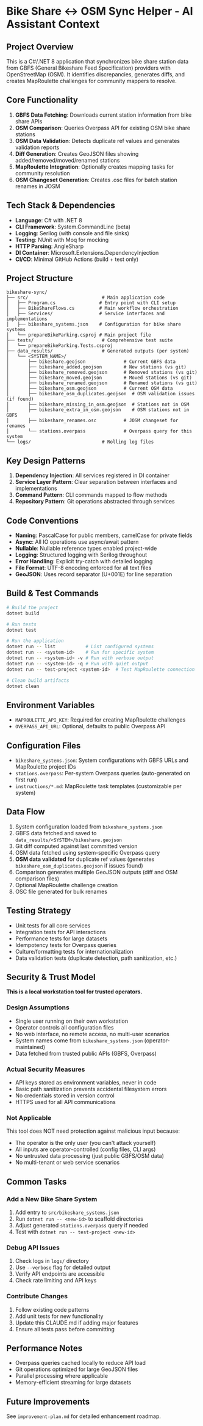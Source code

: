 # Bike Share ↔ OSM Sync Helper - AI Assistant Context

## Project Overview
This is a C#/.NET 8 application that synchronizes bike share station data from GBFS (General Bikeshare Feed Specification) providers with OpenStreetMap (OSM). It identifies discrepancies, generates diffs, and creates MapRoulette challenges for community mappers to resolve.

## Core Functionality
1. **GBFS Data Fetching**: Downloads current station information from bike share APIs
2. **OSM Comparison**: Queries Overpass API for existing OSM bike share stations
3. **OSM Data Validation**: Detects duplicate ref values and generates validation reports
4. **Diff Generation**: Creates GeoJSON files showing added/removed/moved/renamed stations
5. **MapRoulette Integration**: Optionally creates mapping tasks for community resolution
6. **OSM Changeset Generation**: Creates .osc files for batch station renames in JOSM

## Tech Stack & Dependencies
- **Language**: C# with .NET 8
- **CLI Framework**: System.CommandLine (beta)
- **Logging**: Serilog (with console and file sinks)
- **Testing**: NUnit with Moq for mocking
- **HTTP Parsing**: AngleSharp
- **DI Container**: Microsoft.Extensions.DependencyInjection
- **CI/CD**: Minimal GitHub Actions (build + test only)

## Project Structure
```
bikeshare-sync/
├── src/                           # Main application code
│   ├── Program.cs                # Entry point with CLI setup
│   ├── BikeShareFlows.cs         # Main workflow orchestration
│   ├── Services/                 # Service interfaces and implementations
│   ├── bikeshare_systems.json    # Configuration for bike share systems
│   └── prepareBikeParking.csproj # Main project file
├── tests/                         # Comprehensive test suite
│   └── prepareBikeParking.Tests.csproj
├── data_results/                  # Generated outputs (per system)
│   └── <SYSTEM_NAME>/
│       ├── bikeshare.geojson              # Current GBFS data
│       ├── bikeshare_added.geojson        # New stations (vs git)
│       ├── bikeshare_removed.geojson      # Removed stations (vs git)
│       ├── bikeshare_moved.geojson        # Moved stations (vs git)
│       ├── bikeshare_renamed.geojson      # Renamed stations (vs git)
│       ├── bikeshare_osm.geojson          # Current OSM data
│       ├── bikeshare_osm_duplicates.geojson  # OSM validation issues (if found)
│       ├── bikeshare_missing_in_osm.geojson  # Stations not in OSM
│       ├── bikeshare_extra_in_osm.geojson    # OSM stations not in GBFS
│       ├── bikeshare_renames.osc          # JOSM changeset for renames
│       └── stations.overpass              # Overpass query for this system
└── logs/                          # Rolling log files

```

## Key Design Patterns
1. **Dependency Injection**: All services registered in DI container
2. **Service Layer Pattern**: Clear separation between interfaces and implementations
3. **Command Pattern**: CLI commands mapped to flow methods
4. **Repository Pattern**: Git operations abstracted through services

## Code Conventions
- **Naming**: PascalCase for public members, camelCase for private fields
- **Async**: All IO operations use async/await pattern
- **Nullable**: Nullable reference types enabled project-wide
- **Logging**: Structured logging with Serilog throughout
- **Error Handling**: Explicit try-catch with detailed logging
- **File Format**: UTF-8 encoding enforced for all text files
- **GeoJSON**: Uses record separator (U+001E) for line separation

## Build & Test Commands
```bash
# Build the project
dotnet build

# Run tests
dotnet test

# Run the application
dotnet run -- list           # List configured systems
dotnet run -- <system-id>    # Run for specific system
dotnet run -- <system-id> -v # Run with verbose output
dotnet run -- <system-id> -q # Run with quiet output
dotnet run -- test-project <system-id>  # Test MapRoulette connection

# Clean build artifacts
dotnet clean
```

## Environment Variables
- `MAPROULETTE_API_KEY`: Required for creating MapRoulette challenges
- `OVERPASS_API_URL`: Optional, defaults to public Overpass API

## Configuration Files
- `bikeshare_systems.json`: System configurations with GBFS URLs and MapRoulette project IDs
- `stations.overpass`: Per-system Overpass queries (auto-generated on first run)
- `instructions/*.md`: MapRoulette task templates (customizable per system)

## Data Flow
1. System configuration loaded from `bikeshare_systems.json`
2. GBFS data fetched and saved to `data_results/<SYSTEM>/bikeshare.geojson`
3. Git diff computed against last committed version
4. OSM data fetched using system-specific Overpass query
5. **OSM data validated** for duplicate ref values (generates `bikeshare_osm_duplicates.geojson` if issues found)
6. Comparison generates multiple GeoJSON outputs (diff and OSM comparison files)
7. Optional MapRoulette challenge creation
8. OSC file generated for bulk renames

## Testing Strategy
- Unit tests for all core services
- Integration tests for API interactions
- Performance tests for large datasets
- Idempotency tests for Overpass queries
- Culture/formatting tests for internationalization
- Data validation tests (duplicate detection, path sanitization, etc.)

## Security & Trust Model

**This is a local workstation tool for trusted operators.**

### Design Assumptions
- Single user running on their own workstation
- Operator controls all configuration files
- No web interface, no remote access, no multi-user scenarios
- System names come from `bikeshare_systems.json` (operator-maintained)
- Data fetched from trusted public APIs (GBFS, Overpass)

### Actual Security Measures
- API keys stored as environment variables, never in code
- Basic path sanitization prevents accidental filesystem errors
- No credentials stored in version control
- HTTPS used for all API communications

### Not Applicable
This tool does NOT need protection against malicious input because:
- The operator is the only user (you can't attack yourself)
- All inputs are operator-controlled (config files, CLI args)
- No untrusted data processing (just public GBFS/OSM data)
- No multi-tenant or web service scenarios

## Common Tasks

### Add a New Bike Share System
1. Add entry to `src/bikeshare_systems.json`
2. Run `dotnet run -- <new-id>` to scaffold directories
3. Adjust generated `stations.overpass` query if needed
4. Test with `dotnet run -- test-project <new-id>`

### Debug API Issues
1. Check logs in `logs/` directory
2. Use `--verbose` flag for detailed output
3. Verify API endpoints are accessible
4. Check rate limiting and API keys

### Contribute Changes
1. Follow existing code patterns
2. Add unit tests for new functionality
3. Update this CLAUDE.md if adding major features
4. Ensure all tests pass before committing

## Performance Notes
- Overpass queries cached locally to reduce API load
- Git operations optimized for large GeoJSON files
- Parallel processing where applicable
- Memory-efficient streaming for large datasets

## Future Improvements
See `improvement-plan.md` for detailed enhancement roadmap.